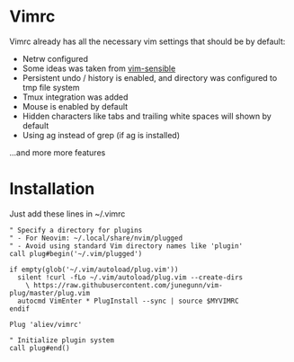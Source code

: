 # Vimrc

Vimrc already has all the necessary vim settings that should be by default:

* Netrw configured
* Some ideas was taken from [vim-sensible](https://github.com/tpope/vim-sensible)
* Persistent undo / history is enabled, and directory was configured to tmp file system
* Tmux integration was added
* Mouse is enabled by default
* Hidden characters like tabs and trailing white spaces will shown by default
* Using ag instead of grep (if ag is installed)

...and more more features


# Installation

Just add these lines in ~/.vimrc

```
" Specify a directory for plugins
" - For Neovim: ~/.local/share/nvim/plugged
" - Avoid using standard Vim directory names like 'plugin'
call plug#begin('~/.vim/plugged')

if empty(glob('~/.vim/autoload/plug.vim'))
  silent !curl -fLo ~/.vim/autoload/plug.vim --create-dirs
    \ https://raw.githubusercontent.com/junegunn/vim-plug/master/plug.vim
  autocmd VimEnter * PlugInstall --sync | source $MYVIMRC
endif

Plug 'aliev/vimrc'

" Initialize plugin system
call plug#end()
```
